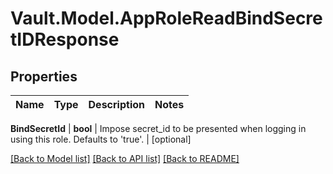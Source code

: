 # Vault.Model.AppRoleReadBindSecretIDResponse

## Properties

Name | Type | Description | Notes
------------ | ------------- | ------------- | -------------

**BindSecretId** | **bool** | Impose secret_id to be presented when logging in using this role. Defaults to &#x27;true&#x27;. | [optional] 

[[Back to Model list]](../README.md#documentation-for-models) [[Back to API list]](../README.md#documentation-for-api-endpoints) [[Back to README]](../README.md)

